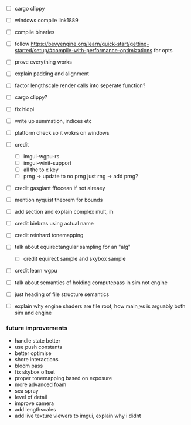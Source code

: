 - [ ] cargo clippy

- [ ] windows compile link1889
- [ ] compile binaries
- [ ] follow https://bevyengine.org/learn/quick-start/getting-started/setup/#compile-with-performance-optimizations for opts
- [ ] prove everything works

- [ ] explain padding and alignment
- [ ] factor lengthscale render calls into seperate function?
- [ ] cargo clippy?

- [ ] fix hidpi
- [ ] write up summation, indices etc
- [ ] platform check so it wokrs on windows
- [ ] credit 
    - [ ] imgui-wgpu-rs
    - [ ] imgui-winit-support
    - [ ] all the to x key
    - [ ] prng -> update to no prng just rng -> add prng?
- [ ] credit gasgiant fftocean if not alreaey
- [ ] mention nyquist theorem for bounds
- [ ] add section and explain complex mult, ih
- [ ] credit biebras  using actual name
- [ ] credit reinhard tonemapping
- [ ] talk about equirectangular sampling for an "alg"
    - [ ] credit equirect sample and skybox sample
- [ ] credit learn wgpu
- [ ] talk about semantics of holding computepass in sim not engine
- [ ] just heading of file structure semantics
- [ ] explain why engine shaders are file root, how main_vs is arguably both sim and engine


### future improvements
- handle state better
- use push constants
- better optimise
- shore interactions
- bloom pass
- fix skybox offset
- proper tonemapping based on exposure
- more advanced foam
- sea spray
- level of detail
- improve camera
- add lengthscales
- add live texture viewers to imgui, explain why i didnt
